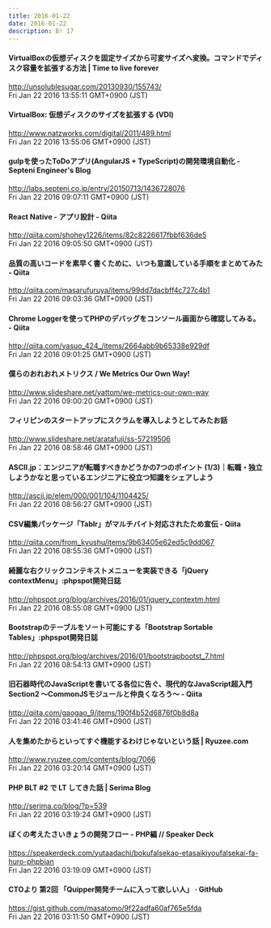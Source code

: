```yaml
---
title: 2016-01-22
date: 2016-01-22
description: B! 17
---
```


#### VirtualBoxの仮想ディスクを固定サイズから可変サイズへ変換。コマンドでディスク容量を拡張する方法 | Time to live forever
http://unsolublesugar.com/20130930/155743/<br>
Fri Jan 22 2016 13:55:11 GMT+0900 (JST)<br>


#### VirtualBox: 仮想ディスクのサイズを拡張する (VDI)
http://www.natzworks.com/digital/2011/489.html<br>
Fri Jan 22 2016 13:55:06 GMT+0900 (JST)<br>


#### gulpを使ったToDoアプリ(AngularJS + TypeScript)の開発環境自動化 - Septeni Engineer's Blog
http://labs.septeni.co.jp/entry/20150713/1436728076<br>
Fri Jan 22 2016 09:07:11 GMT+0900 (JST)<br>


#### React Native - アプリ設計 - Qiita
http://qiita.com/shohey1226/items/82c8226617fbbf636de5<br>
Fri Jan 22 2016 09:05:50 GMT+0900 (JST)<br>


#### 品質の高いコードを素早く書くために、いつも意識している手順をまとめてみた - Qiita
http://qiita.com/masarufuruya/items/99dd7dacbff4c727c4b1<br>
Fri Jan 22 2016 09:03:36 GMT+0900 (JST)<br>


#### Chrome Loggerを使ってPHPのデバッグをコンソール画面から確認してみる。 - Qiita
http://qiita.com/yasuo_424_/items/2664abb9b65338e929df<br>
Fri Jan 22 2016 09:01:25 GMT+0900 (JST)<br>


#### 僕らのおれおれメトリクス / We Metrics Our Own Way!
http://www.slideshare.net/yattom/we-metrics-our-own-way<br>
Fri Jan 22 2016 09:00:20 GMT+0900 (JST)<br>


#### フィリピンのスタートアップにスクラムを導入しようとしてみたお話
http://www.slideshare.net/aratafuji/ss-57219506<br>
Fri Jan 22 2016 08:58:46 GMT+0900 (JST)<br>


#### ASCII.jp：エンジニアが転職すべきかどうかの7つのポイント (1/3)｜転職・独立しようかなと思っているエンジニアに役立つ知識をシェアしよう
http://ascii.jp/elem/000/001/104/1104425/<br>
Fri Jan 22 2016 08:56:27 GMT+0900 (JST)<br>


#### CSV編集パッケージ「Tablr」がマルチバイト対応されたため宣伝 - Qiita
http://qiita.com/from_kyushu/items/9b63405e62ed5c9dd067<br>
Fri Jan 22 2016 08:55:36 GMT+0900 (JST)<br>


#### 綺麗な右クリックコンテキストメニューを実装できる「jQuery contextMenu」:phpspot開発日誌
http://phpspot.org/blog/archives/2016/01/jquery_contextm.html<br>
Fri Jan 22 2016 08:55:08 GMT+0900 (JST)<br>


#### Bootstrapのテーブルをソート可能にする「Bootstrap Sortable Tables」:phpspot開発日誌
http://phpspot.org/blog/archives/2016/01/bootstrapbootst_7.html<br>
Fri Jan 22 2016 08:54:13 GMT+0900 (JST)<br>


#### 旧石器時代のJavaScriptを書いてる各位に告ぐ、現代的なJavaScript超入門 Section2 ～CommonJSモジュールと仲良くなろう～ - Qiita
http://qiita.com/gaogao_9/items/190f4b52d6876f0b8d8a<br>
Fri Jan 22 2016 03:41:46 GMT+0900 (JST)<br>


#### 人を集めたからといってすぐ機能するわけじゃないという話 | Ryuzee.com
http://www.ryuzee.com/contents/blog/7066<br>
Fri Jan 22 2016 03:20:14 GMT+0900 (JST)<br>


#### PHP BLT #2 で LT してきた話 | Serima Blog
http://serima.co/blog/?p=539<br>
Fri Jan 22 2016 03:19:24 GMT+0900 (JST)<br>


#### ぼくの考えたさいきょうの開発フロー - PHP編 // Speaker Deck
https://speakerdeck.com/yutaadachi/bokufalsekao-etasaikiyoufalsekai-fa-huro-phpbian<br>
Fri Jan 22 2016 03:19:09 GMT+0900 (JST)<br>


#### CTOより 第2回 「Quipper開発チームに入って欲しい人」 · GitHub
https://gist.github.com/masatomo/9f22adfa60af765e5fda<br>
Fri Jan 22 2016 03:11:50 GMT+0900 (JST)<br>


